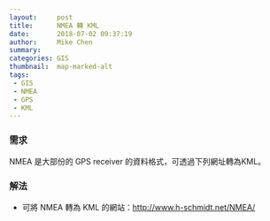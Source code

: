 ```yaml
---
layout:     post
title:      NMEA 轉 KML
date:       2018-07-02 09:37:19
author:     Mike Chen
summary:    
categories: GIS
thumbnail:  map-marked-alt
tags:
 - GIS
 - NMEA
 - GPS
 - KML
---
```


### 需求

NMEA 是大部份的 GPS receiver 的資料格式，可透過下列網址轉為KML。


### 解法

* 可將 NMEA 轉為 KML 的網站：http://www.h-schmidt.net/NMEA/